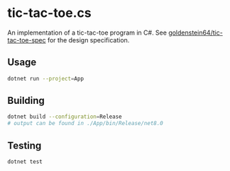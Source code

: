 # tic-tac-toe.cs

An implementation of a tic-tac-toe program in C#. See [goldenstein64/tic-tac-toe-spec](https://github.com/goldenstein64/tic-tac-toe-spec) for the design specification.

## Usage

```sh
dotnet run --project=App
```

## Building

```sh
dotnet build --configuration=Release
# output can be found in ./App/bin/Release/net8.0
```

## Testing

```sh
dotnet test
```
